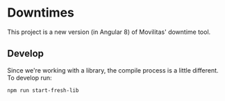 # Downtimes

This project is a new version (in Angular 8) of Movilitas' downtime tool.

## Develop

Since we're working with a library, the compile process is a little different.
To develop run:

```bash
npm run start-fresh-lib
```
